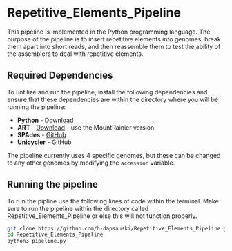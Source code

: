 # Repetitive_Elements_Pipeline
This pipeline is implemented in the Python programming language. The purpose of the pipeline is to insert repetitive elements into genomes, break them apart into short reads, and then reassemble them to test the ability of the assemblers to deal with repetitive elements. 


## Required Dependencies 
To untilize and run the pipeline, install the following dependencies and ensure that these dependencies are within the directory where you will be running the pipeline: 

- **Python** - [Download](https://www.python.org/downloads/)
- **ART** - [Download](https://www.niehs.nih.gov/research/resources/software/biostatistics/art) - use the MountRainier version 
- **SPAdes** - [GitHub](https://github.com/ablab/spades)
- **Unicycler** - [GitHub](https://github.com/rrwick/Unicycler)

The pipeline currently uses 4 specific genomes, but these can be changed to any other genomes by modifying the `accession` variable. 


## Running the pipeline 

To run the pipline use the following lines of code within the terminal. Make sure to run the pipeline within the directory called Repetitive_Elements_Pipeline or else this will not function properly. 

```bash
git clone https://github.com/h-dapsauski/Repetitive_Elements_Pipeline.git
cd Repetitive_Elements_Pipeline
python3 pipeline.py
```
